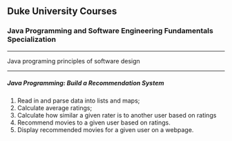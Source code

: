## Duke University Courses 
### Java Programming and Software Engineering Fundamentals Specialization
---
 Java programing principles of software design

---
##### Java Programming: Build a Recommendation System

1. Read in and parse data into lists and maps;
2. Calculate average ratings;
3. Calculate how similar a given rater is to another user based on ratings
4. Recommend movies to a given user based on ratings. 
5. Display recommended movies for a given user on a webpage.
